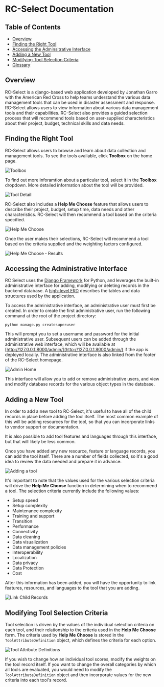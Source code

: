 # RC-Select Documentation

## Table of Contents
- [Overview](#overview)
- [Finding the Right Tool](#finding-the-right-tool)
- [Accessing the Adminsitrative Interface](#accessing-the-administrative-interface)
- [Adding a New Tool](#adding-a-new-tool)
- [Modifying Tool Selection Criteria](#modifying-tool-selection-criteria)
- [Glossary](#glossary)

## Overview
RC-Select is a django-based web application developed by Jonathan Garro with the American Red Cross to help teams understand the various data management tools that can be used in disaster assessment and response. RC-Select allows users to view information about various data management tools and their capabilities. RC-Select also provides a guided selection process that will recommend tools based on user-supplied characteristics about their project, budget, technical skills and data needs.


## Finding the Right Tool
RC-Select allows users to browse and learn about data collection and management tools. To see the tools available, click **Toolbox** on the home page.

![Toolbox](images/toolbox.png "Toolbox")

To find out more inforamtion about a particular tool, select it in the **Toolbox** dropdown. More detailed information about the tool will be provided.

![Tool Detail](images/tool_detail.png "Tool Detail")

RC-Select also includes a **Help Me Choose** feature that allows users to describe their project, budget, setup time, data needs and other characteristics. RC-Select will then recommend a tool based on the criteria specified.

![Help Me Choose](images/help_me_choose.png "Help Me Choose")

Once the user makes their selections, RC-Select will recommend a tool based on the criteria supplied and the weighting factors configured. 

![Help Me Choose - Results](images/choice_result.png "Help Me Choose - Results")

## Accessing the Administrative Interface
RC Select uses the [Django Framework](https://www.djangoproject.com/) for Python, and leverages the built-in administrative interface for adding, modifying or deleting records in the backend database. A [high-level ERD](rc_select_erd.pdf) describes the tables and data structures used by the application.

To access the administrative interface, an administrative user must first be created. In order to create the first administrative user, run the following command at the root of the project directory:

```
python manage.py createsuperuser
```

This will prompt you to set a username and password for the initial administrative user. Subsequent users can be added through the administrative web interface, which will be available at [http://127.0.0.1:8000/admin/](http://127.0.0.1:8000/admin/) if the app is deployed locally. The administrative interface is also linked from the footer of the RC-Select homepage.

![Admin Home](images/admin_home.png "Admin Home")

This interface will allow you to add or remove administrative users, and view and modify database records for the various object types in the database. 

## Adding a New Tool
In order to add a new tool to RC-Select, it's useful to have all of the child records in place before adding the tool itself. The most common example of this will be adding resources for the tool, so that you can incorporate links to vendor support or documentation.

It is also possible to add tool features and languages through this interface, but that will likely be less common.

Once you have added any new resource, feature or language records, you can add the tool itself. There are a number of fields collected, so it's a good idea to review the data needed and prepare it in advance.

![Adding a tool](images/add_tool.png "Adding a tool")

It's important to note that the values used for the various selection criteria will drive the **Help Me Choose** function in determining when to recommend a tool. The selection criteria currently include the following values:
- Setup speed
- Setup complexity
- Maintenance complexity
- Training and support
- Transition
- Performance
- Connectivity
- Data cleaning
- Data visualization
- Data management policies
- Interoperability
- Localization
- Data privacy
- Data Protection
- Cost

After this information has been added, you will have the opportunity to link features, resources, and languages to the tool that you are adding.

![Link Child Records](images/link_child_records.png "Link child records")


## Modifying Tool Selection Criteria

Tool selection is driven by the values of the individual selection criteria on each tool, and their relationship to the criteria used in the **Help Me Choose** form. The criteria used by **Help Me Choose** is stored in the `ToolAttributeDefinition` object, which defines the criteria for each option.

![Tool Attribute Definitions](images/toolattributedefinitions.png "Tool Attribute Definitions")

If you wish to change how an individual tool scores, modify the weights on the tool record itself. If you want to change the overall categories by which all tools are evaluated, you would need to modify the `ToolAttributeDefinition` object and then incorporate values for the new criteria into each tool's record.